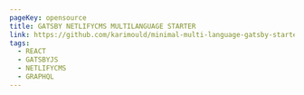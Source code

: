 ```yaml
---
pageKey: opensource
title: GATSBY NETLIFYCMS MULTILANGUAGE STARTER
link: https://github.com/karimould/minimal-multi-language-gatsby-starter-netlify-cms
tags:
  - REACT
  - GATSBYJS
  - NETLIFYCMS
  - GRAPHQL
---
```

